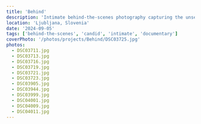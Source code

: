 ```yaml
---
title: 'Behind'
description: 'Intimate behind-the-scenes photography capturing the unseen moments and authentic emotions that exist beyond the main narrative, revealing the stories that unfold in quiet spaces.'
location: 'Ljubljana, Slovenia'
date: '2024-09-05'
tags: ['behind-the-scenes', 'candid', 'intimate', 'documentary']
coverPhoto: '/photos/projects/Behind/DSC03725.jpg'
photos:
  - DSC03711.jpg
  - DSC03713.jpg
  - DSC03716.jpg
  - DSC03719.jpg
  - DSC03721.jpg
  - DSC03723.jpg
  - DSC03905.jpg
  - DSC03944.jpg
  - DSC03999.jpg
  - DSC04001.jpg
  - DSC04009.jpg
  - DSC04011.jpg
---
```

